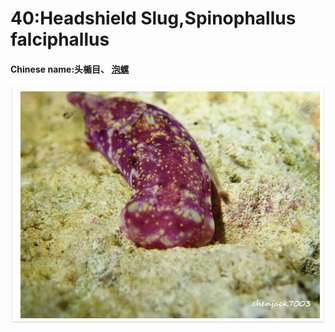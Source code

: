 # 40:Headshield Slug,Spinophallus falciphallus

#### Chinese name:头楯目、 [**泡螺**](https://zh.wikipedia.org/wiki/%E6%B3%A1%E8%9E%BA)

![](../../.gitbook/assets/philinopsis-falciphallus-gosliner.jpg)

